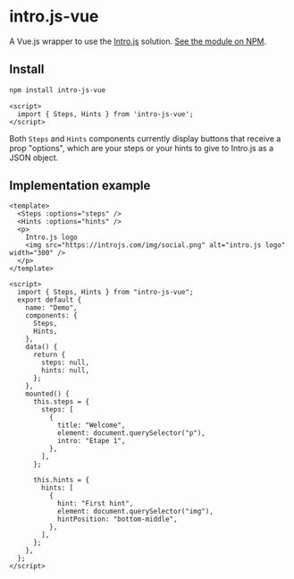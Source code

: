# intro.js-vue

A Vue.js wrapper to use the [Intro.js](https://introjs.com/) solution.
[See the module on NPM](https://www.npmjs.com/package/intro-js-vue).

## Install

```bash
npm install intro-js-vue
```

```vue
<script>
  import { Steps, Hints } from 'intro-js-vue';
</script>
```

Both `Steps` and `Hints` components currently display buttons that receive a prop "options", which are your steps or your hints to give to Intro.js as a JSON object.

## Implementation example

```vue
<template>
  <Steps :options="steps" />
  <Hints :options="hints" />
  <p>
    Intro.js logo
    <img src="https://introjs.com/img/social.png" alt="intro.js logo" width="300" />
  </p>
</template>

<script>
  import { Steps, Hints } from "intro-js-vue";
  export default {
    name: "Demo",
    components: {
      Steps,
      Hints,
    },
    data() {
      return {
        steps: null,
        hints: null,
      };
    },
    mounted() {
      this.steps = {
        steps: [
          {
            title: "Welcome",
            element: document.querySelector("p"),
            intro: "Etape 1",
          },
        ],
      };
      
      this.hints = {
        hints: [
          {
            hint: "First hint",
            element: document.querySelector("img"),
            hintPosition: "bottom-middle",
          },
        ],
      };
    },
  };
</script>
```
